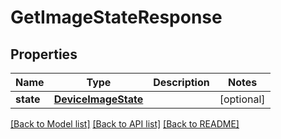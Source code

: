 # GetImageStateResponse

## Properties
Name | Type | Description | Notes
------------ | ------------- | ------------- | -------------
**state** | [**DeviceImageState**](DeviceImageState.md) |  | [optional] 

[[Back to Model list]](../README.md#documentation-for-models) [[Back to API list]](../README.md#documentation-for-api-endpoints) [[Back to README]](../README.md)



